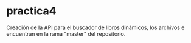 # practica4

Creación de la API para el buscador de libros dinámicos, los archivos e encuentran en la rama "master" del repositorio.
